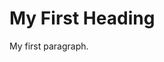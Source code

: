 <!DOCTYPE html>
<html>
<head>
         <title>User pics</title>
         <!-- <link rel="stylesheet" href="admin.css" title="" type="text/css" media="screen" charset="utf-8">  -->
</head>
  
<body>

<h1>My First Heading</h1>
<p>My first paragraph.</p>

</body>
</html>

